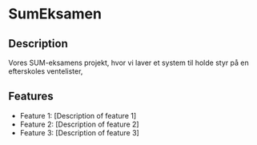 # SumEksamen

## Description
Vores SUM-eksamens projekt, hvor vi laver et system til holde styr på en efterskoles ventelister,

## Features
- Feature 1: [Description of feature 1]
- Feature 2: [Description of feature 2]
- Feature 3: [Description of feature 3]